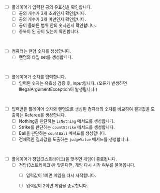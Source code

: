 - [ ] 플레이어가 입력한 공의 유효성을 확인합니다.
    - [ ] 공의 개수가 3개 초과인지 확인합니다.
    - [ ] 공의 개수가 3개 미만인지 확인합니다.
    - [ ] 공이 올바른 범위 안의 숫자인지 확인합니다.
    - [ ] 중복이 된 공이 있는지 확인합니다.

<br>

- [ ] 컴퓨터는 랜덤 숫자를 생성합니다.
    - [ ] 랜덤의 타입 set<integer>를 생성합니다.

<br>

- [ ] 플레이어가 숫자를 입력합니다.
    - [ ] 입력된 숫자는 유효성 검증 후, input됩니다. (오류가 발생하면 IllegalArgumentException이 발생됩니다.)

<br>

- [ ] 입력받은 플레이어 숫자와 랜덤으로 생성된 컴퓨터의 숫자를 비교하여 결과값을 도출하는 Referee를 생성합니다.
    - [ ] Nothing을 판단하는 `isNothing` 메서드를 생성합니다.
    - [ ] Strike를 판단하는 `countStrike` 메서드를 생성합니다.
    - [ ] Ball을 판단하는 `countBall` 메서드를 생성합니다.
    - [ ] 전체적인 결과값을 도출하는 `judgeValue` 메서드를 생성합니다.

<br>

- [ ] 플에이어가 정답(3스트라이크)을 맞추면 게임이 종료됩니다.
    - [ ] 정답(3스트라이크)을 맞춘다면, 게임 다시 시작 여부를 물어봅니다.
        - [ ] 입력값이 1이면 게임을 다시 시작합니다.
        - [ ] 입력값이 2이면 게임을 종료합니다.


